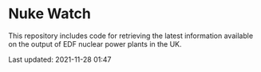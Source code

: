 # Nuke Watch

This repository includes code for retrieving the latest information available on the output of EDF nuclear power plants in the UK.

Last updated: 2021-11-28 01:47